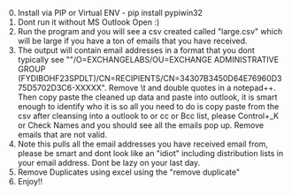 0) Install via PIP or Virtual ENV - pip install pypiwin32
1) Dont run it without MS Outlook Open :)
2) Run the program and you will see a csv created called "large.csv" which will be large if you have a ton of emails that you have received.
3) The output will contain email addresses in a format that you dont typically see ""/O=EXCHANGELABS/OU=EXCHANGE ADMINISTRATIVE GROUP (FYDIBOHF23SPDLT)/CN=RECIPIENTS/CN=34307B3450D64E76960D375D5702D3C6-XXXXX". Remove \t and double quotes in a notepad++.
Then copy paste the cleaned up data and paste into outlook, it is  smart enough to identify who it is so all you need to do is copy paste from the csv after cleansing into a outlook to or cc or Bcc list, please Control+_K or Check Names and you should see all the emails pop up. Remove emails that are not valid.
4) Note this pulls all the email addresses you have received email from, please be smart and dont look like an "idiot" including distribution lists in your email address. Dont be lazy on your last day.
5) Remove Duplicates using excel using the "remove duplicate"
6) Enjoy!!